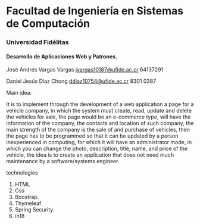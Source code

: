 

# Facultad de Ingeniería en Sistemas de Computación
###           Universidad Fidélitas

 #### Desarrollo de Aplicaciones Web y Patrones.

José Andrés Vargas Vargas
jvargas10187@ufide.ac.cr
64137291

Daniel Jesús Díaz Chong
ddiaz10754@ufide.ac.cr
8301 0387


Main idea:

It is to implement through the development of a web application a page for a vehicle company,
in which the system must create, read, update and delete the vehicles for sale, the page would be an e-commerce type,
will have the information of the company, the contacts and location of such company, the main strength of the company is the sale of and purchase of vehicles,
then the page has to be programmed so that it can be updated by a person inexperienced in computing, for which it will have an administrator mode,
in which you can change the photo, description, title, name, and price of the vehicle, the idea is to create an application that does not need much maintenance
by a software/systems engineer.


technologies
1.	HTML
2.	Css
3.	Boostrap.
4.	Thymeleaf
5. Spring Security
6. in18


